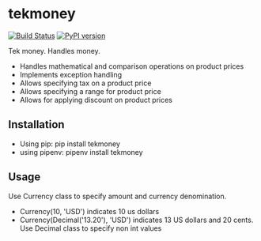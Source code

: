 # tekmoney
[![Build Status](https://travis-ci.org/tek-shinobi/tekmoney.svg?branch=master)](https://travis-ci.org/tek-shinobi/tekmoney)
[![PyPI version](https://badge.fury.io/py/tekmoney.svg)](https://badge.fury.io/py/tekmoney)

Tek money. Handles money.

- Handles mathematical and comparison operations on product prices
- Implements exception handling
- Allows specifying tax on a product price
- Allows specifying a range for product price
- Allows for applying discount on product prices

## Installation
- Using pip: pip install tekmoney
- using pipenv: pipenv install tekmoney

## Usage
Use Currency class to specify amount and currency denomination.
- Currency(10, 'USD') indicates 10 us dollars
- Currency(Decimal('13.20'), 'USD') indicates 13 US dollars and 20 cents. Use Decimal class to specify non int values 
